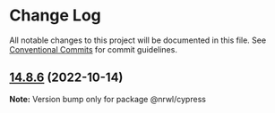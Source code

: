 # Change Log

All notable changes to this project will be documented in this file.
See [Conventional Commits](https://conventionalcommits.org) for commit guidelines.

## [14.8.6](https://github.com/nrwl/nx/compare/14.8.5...14.8.6) (2022-10-14)

**Note:** Version bump only for package @nrwl/cypress
